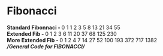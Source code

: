 # Fibonacci
<strong>Standard Fibonnaci - </strong>
0 1 1 2 3 5 8 13 21 34 55 <br>
<strong>Extended Fib - </strong>
0 1 2 3 6 11 20 37 68 125 230 <br>
<strong>More Extended Fib - </strong>
0 1 2 4 7 14 27 52 100 193 372 717 1382<br>
<strong><em>/*General Code for FIBONACCI*/</em></strong>

